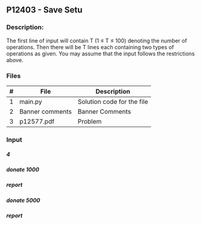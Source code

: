 ## P12403 - Save Setu
### Description:
The first line of input will contain T (1 ≤ T ≤ 100) denoting the number of operations. Then there will
be T lines each containing two types of operations as given. You may assume that the input follows
the restrictions above.


### Files

|   #   | File            | Description                                        |
| :---: | --------------- | -------------------------------------------------- |
|   1   | main.py        |Solution code for the file     |
|   2   |Banner comments |Banner Comments |
|   3  |p12577.pdf |Problem |


### Input

##### 4
##### donate 1000
##### report
##### donate 5000
##### report
